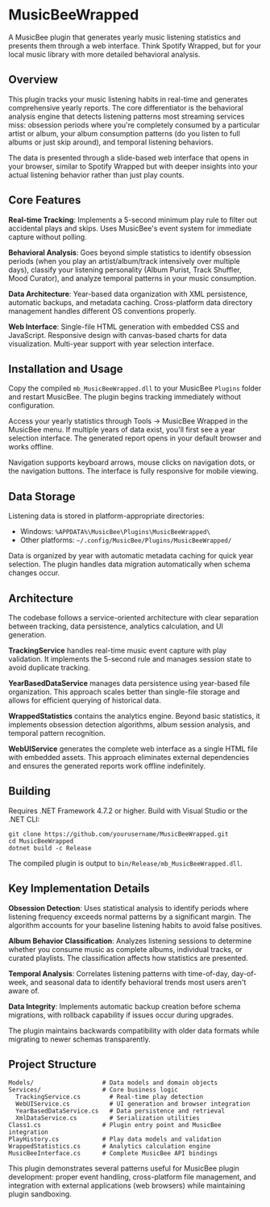 # MusicBeeWrapped

A MusicBee plugin that generates yearly music listening statistics and presents them through a web interface. Think Spotify Wrapped, but for your local music library with more detailed behavioral analysis.

## Overview

This plugin tracks your music listening habits in real-time and generates comprehensive yearly reports. The core differentiator is the behavioral analysis engine that detects listening patterns most streaming services miss: obsession periods where you're completely consumed by a particular artist or album, your album consumption patterns (do you listen to full albums or just skip around), and temporal listening behaviors.

The data is presented through a slide-based web interface that opens in your browser, similar to Spotify Wrapped but with deeper insights into your actual listening behavior rather than just play counts.

## Core Features

**Real-time Tracking**: Implements a 5-second minimum play rule to filter out accidental plays and skips. Uses MusicBee's event system for immediate capture without polling.

**Behavioral Analysis**: Goes beyond simple statistics to identify obsession periods (when you play an artist/album/track intensively over multiple days), classify your listening personality (Album Purist, Track Shuffler, Mood Curator), and analyze temporal patterns in your music consumption.

**Data Architecture**: Year-based data organization with XML persistence, automatic backups, and metadata caching. Cross-platform data directory management handles different OS conventions properly.

**Web Interface**: Single-file HTML generation with embedded CSS and JavaScript. Responsive design with canvas-based charts for data visualization. Multi-year support with year selection interface.

## Installation and Usage

Copy the compiled `mb_MusicBeeWrapped.dll` to your MusicBee `Plugins` folder and restart MusicBee. The plugin begins tracking immediately without configuration.

Access your yearly statistics through Tools → MusicBee Wrapped in the MusicBee menu. If multiple years of data exist, you'll first see a year selection interface. The generated report opens in your default browser and works offline.

Navigation supports keyboard arrows, mouse clicks on navigation dots, or the navigation buttons. The interface is fully responsive for mobile viewing.

## Data Storage

Listening data is stored in platform-appropriate directories:
- Windows: `%APPDATA%\MusicBee\Plugins\MusicBeeWrapped\`
- Other platforms: `~/.config/MusicBee/Plugins/MusicBeeWrapped/`

Data is organized by year with automatic metadata caching for quick year selection. The plugin handles data migration automatically when schema changes occur.

## Architecture

The codebase follows a service-oriented architecture with clear separation between tracking, data persistence, analytics calculation, and UI generation.

**TrackingService** handles real-time music event capture with play validation. It implements the 5-second rule and manages session state to avoid duplicate tracking.

**YearBasedDataService** manages data persistence using year-based file organization. This approach scales better than single-file storage and allows for efficient querying of historical data.

**WrappedStatistics** contains the analytics engine. Beyond basic statistics, it implements obsession detection algorithms, album session analysis, and temporal pattern recognition.

**WebUIService** generates the complete web interface as a single HTML file with embedded assets. This approach eliminates external dependencies and ensures the generated reports work offline indefinitely.

## Building

Requires .NET Framework 4.7.2 or higher. Build with Visual Studio or the .NET CLI:

```
git clone https://github.com/yourusername/MusicBeeWrapped.git
cd MusicBeeWrapped
dotnet build -c Release
```

The compiled plugin is output to `bin/Release/mb_MusicBeeWrapped.dll`.

## Key Implementation Details

**Obsession Detection**: Uses statistical analysis to identify periods where listening frequency exceeds normal patterns by a significant margin. The algorithm accounts for your baseline listening habits to avoid false positives.

**Album Behavior Classification**: Analyzes listening sessions to determine whether you consume music as complete albums, individual tracks, or curated playlists. The classification affects how statistics are presented.

**Temporal Analysis**: Correlates listening patterns with time-of-day, day-of-week, and seasonal data to identify behavioral trends most users aren't aware of.

**Data Integrity**: Implements automatic backup creation before schema migrations, with rollback capability if issues occur during upgrades.

The plugin maintains backwards compatibility with older data formats while migrating to newer schemas transparently.

## Project Structure

```
Models/                   # Data models and domain objects
Services/                 # Core business logic
  TrackingService.cs        # Real-time play detection
  WebUIService.cs           # UI generation and browser integration  
  YearBasedDataService.cs   # Data persistence and retrieval
  XmlDataService.cs         # Serialization utilities
Class1.cs                 # Plugin entry point and MusicBee integration
PlayHistory.cs            # Play data models and validation
WrappedStatistics.cs      # Analytics calculation engine
MusicBeeInterface.cs      # Complete MusicBee API bindings
```

This plugin demonstrates several patterns useful for MusicBee plugin development: proper event handling, cross-platform file management, and integration with external applications (web browsers) while maintaining plugin sandboxing.
